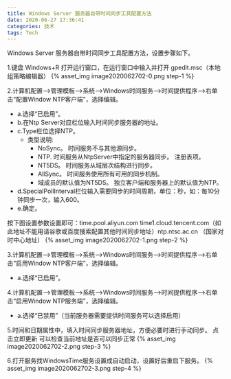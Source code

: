 ```yaml
---
title: Windows Server 服务器自带时间同步工具配置方法
date: 2020-06-27 17:36:41
categories: 技术
tags: Tech
---
```

Windows Server 服务器自带时间同步工具配置方法，设置步骤如下。

1.键盘 Windows+R 打开运行窗口，在运行窗口中输入并打开 gpedit.msc（本地组策略编辑器）
{% asset_img image2020062702-0.png step-1 %}<!-- more -->

2.计算机配置-->管理模板-->系统-->Windows时间服务-->时间提供程序-->右单击“配置Window NTP客户端”，选择编辑。

- a.选择“已启用”。
- b.在Ntp Server对应栏位输入时间同步服务器的地址。
- c.Type栏位选择NTP。
  - 类型说明:
    - NoSync。 时间服务不与其他源同步。
    - NTP. 时间服务从NtpServer中指定的服务器同步。 注册表项。
    - NT5DS。 时间服务从域层次结构进行同步。
    - AllSync。 时间服务使用所有可用的同步机制。
    - 域成员的默认值为NT5DS。 独立客户端和服务器上的默认值为NTP。
- d.SpecialPollInterval栏位输入需要同步的时间周期，单位：秒，如：每10分钟同步一次，输入600。
- e.确定。

按下图设置参数设置即可：time.pool.aliyun.com time1.cloud.tencent.com（如此地址不能用请谷歌或百度搜索配置其他时间同步地址）ntp.ntsc.ac.cn （国家对时中心地址）
{% asset_img image2020062702-1.png step-2 %}

3.计算机配置-->管理模板-->系统-->Windows时间服务-->时间提供程序-->右单击“启用Window NTP客户端”，选择编辑。

- a.选择“已启用”。

4.计算机配置-->管理模板-->系统-->Windows时间服务-->时间提供程序-->右单击“启用Window NTP服务端”，选择编辑。

- a.选择“已禁用”（当前服务器需要提供时间服务可以选择启用）

5.时间和日期属性中，填入时间同步服务器地址，方便必要时进行手动同步。
点击立即更新 可以检查当前地址是否可以同步正常
{% asset_img image2020062702-2.png step-3 %}

6.打开服务找WindowsTime服务设置成自动启动，设置好后重启下服务。
{% asset_img image2020062702-3.png step-4 %}
